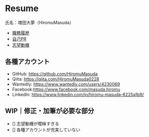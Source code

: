 # Resume

氏名：増田大夢（HiromuMasuda）

- [職務履歴](documents/cv.md)
- [自己PR](documents/qualities.md)
- [志望動機](documents/motivation_letter.md)

## 各種アカウント
- GitHub: https://github.com/HiromuMasuda
- Qiita: https://qiita.com/HiromuMasuda0228
- Wantedly: https://www.wantedly.com/users/4230069
- Facebook:https://www.facebook.com/masuda.hiromu
- LinkedIn: https://www.linkedin.com/in/hiromu-masuda-6225a1b9/

## WIP｜修正・加筆が必要な部分
- [] 志望動機が曖昧すぎる
- [] 各種アカウントが充実していない
